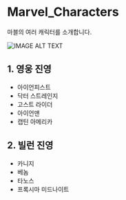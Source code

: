 # Marvel_Characters
마블의 여러 캐릭터를 소개합니다.

![IMAGE ALT TEXT](http://pds.joins.com/news/component/nocut/201211/12/12111130312_61400010.jpg)

## 1. 영웅 진영
- 아이언피스트
- 닥터 스트레인지
- 고스트 라이더
- 아이언맨
- 캡틴 아메리카

## 2. 빌런 진영
- 카니지
- 베놈
- 타노스
- 프록시마 미드나이트